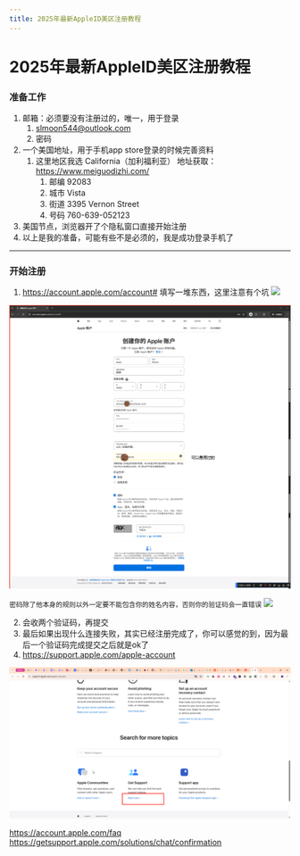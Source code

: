 ```yaml
---
title: 2025年最新AppleID美区注册教程
---
```


# 2025年最新AppleID美区注册教程

### 准备工作
1. 邮箱：必须要没有注册过的，唯一，用于登录
	1. slmoon544@outlook.com
	2. 密码
2. 一个美国地址，用于手机app store登录的时候完善资料
	1. 这里地区我选  California（加利福利亚） 地址获取：https://www.meiguodizhi.com/
		1. 邮编 92083 
		2. 城市 Vista 
		3. 街道 3395  Vernon Street 
		4. 号码 760-639-052123
3. 美国节点，浏览器开了个隐私窗口直接开始注册
4. 以上是我的准备，可能有些不是必须的，我是成功登录手机了


---
### 开始注册

1. https://account.apple.com/account# 填写一堆东西，这里注意有个坑
![](附件/PixPin_2025-04-20_12-01-38%201.png)
<img src="/AppleId/PixPin_2025-04-20_12-01-38.png" alt="注册" style="with:100%" data-zoomable class="medium-zoom-image"/>

``密码除了他本身的规则以外一定要不能包含你的姓名内容，否则你的验证码会一直错误``
![](附件/坑1.png)

2. 会收两个验证码，再提交
3. 最后如果出现什么连接失败，其实已经注册完成了，你可以感觉的到，因为最后一个验证码完成提交之后就是ok了
4. https://support.apple.com/apple-account
<img src="/AppleId/人工客服支持.png" alt="人工客服支持" style="with:100%" data-zoomable class="medium-zoom-image"/>

https://account.apple.com/faq
https://getsupport.apple.com/solutions/chat/confirmation